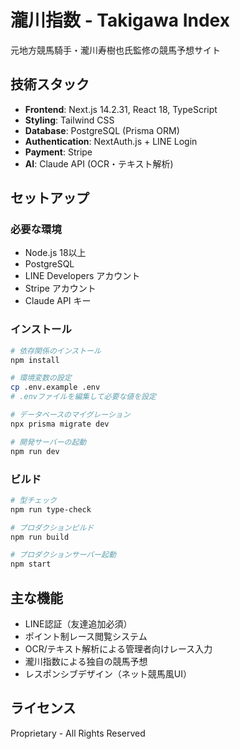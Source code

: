 # 瀧川指数 - Takigawa Index

元地方競馬騎手・瀧川寿樹也氏監修の競馬予想サイト

## 技術スタック

- **Frontend**: Next.js 14.2.31, React 18, TypeScript
- **Styling**: Tailwind CSS
- **Database**: PostgreSQL (Prisma ORM)
- **Authentication**: NextAuth.js + LINE Login
- **Payment**: Stripe
- **AI**: Claude API (OCR・テキスト解析)

## セットアップ

### 必要な環境

- Node.js 18以上
- PostgreSQL
- LINE Developers アカウント
- Stripe アカウント
- Claude API キー

### インストール

```bash
# 依存関係のインストール
npm install

# 環境変数の設定
cp .env.example .env
# .envファイルを編集して必要な値を設定

# データベースのマイグレーション
npx prisma migrate dev

# 開発サーバーの起動
npm run dev
```

### ビルド

```bash
# 型チェック
npm run type-check

# プロダクションビルド
npm run build

# プロダクションサーバー起動
npm start
```

## 主な機能

- LINE認証（友達追加必須）
- ポイント制レース閲覧システム
- OCR/テキスト解析による管理者向けレース入力
- 瀧川指数による独自の競馬予想
- レスポンシブデザイン（ネット競馬風UI）

## ライセンス

Proprietary - All Rights Reserved